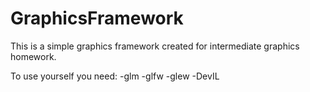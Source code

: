 GraphicsFramework
=================

This is a simple graphics framework created for intermediate graphics homework.

To use yourself you need:
	-glm
	-glfw
	-glew
	-DevIL